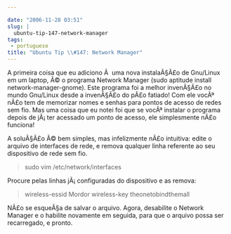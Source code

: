 ```yaml
---

date: "2006-11-28 03:51"
slug: |
  ubuntu-tip-147-network-manager
tags:
 - portuguese
title: "Ubuntu Tip \\#147: Network Manager"
---
```


A primeira coisa que eu adiciono Ã  uma nova instalaÃ§Ã£o de Gnu/Linux
em um laptop, Ã© o programa Network Manager (sudo aptitude install
network-manager-gnome). Este programa foi a melhor invenÃ§Ã£o no mundo
Gnu/Linux desde a invenÃ§Ã£o do pÃ£o fatiado! Com ele vocÃª nÃ£o tem de
memorizar nomes e senhas para pontos de acesso de redes sem fio. Mas uma
coisa que eu notei foi que se vocÃª instalar o programa depois de
jÃ¡ ter acessado um ponto de acesso, ele simplesmente nÃ£o funciona!

A soluÃ§Ã£o Ã© bem simples, mas infelizmente nÃ£o intuitiva: edite o
arquivo de interfaces de rede, e remova qualquer linha referente ao seu
dispositivo de rede sem fio.

> sudo vim /etc/network/interfaces

Procure pelas linhas jÃ¡ configuradas do dispositivo e as remova:

> wireless-essid Mordor wireless-key theonetobindthemall

NÃ£o se esqueÃ§a de salvar o arquivo. Agora, desabilite o Network
Manager e o habilite novamente em seguida, para que o arquivo possa ser
recarregado, e pronto.
